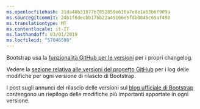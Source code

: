 ```yaml
---
ms.openlocfilehash: 31da40b31877b7852859e616a7e8e1a63b6f909a
ms.sourcegitcommit: 24b1f6decbb17bb22a45166e5fdb0845c65af498
ms.translationtype: MT
ms.contentlocale: it-IT
ms.lasthandoff: 03/01/2019
ms.locfileid: "57046598"
---
```

Bootstrap usa la [funzionalità GitHub per le versioni](https://github.com/blog/1547-release-your-software) per i propri changelog.

Vedere la [sezione relativa alle versioni del progetto GitHub](https://github.com/twbs/bootstrap/releases) per i log delle modifiche per ogni versione di rilascio di Bootstrap.

I post sugli annunci del rilascio delle versioni sul [blog ufficiale di Bootstrap](http://blog.getbootstrap.com) contengono un riepilogo delle modifiche più importanti apportate in ogni versione.
